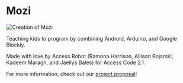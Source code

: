 # Mozi

![Creation of Mozi](https://raw.githubusercontent.com/jaellysbales/access-robot/master/creation-of-mozi.png)

Teaching kids to program by combining Android, Arduino, and Google Blockly.

Made with love by Access Robot (Ramona Harrison, Allison Bojarski, Kadeem Maragh, and Jaellys Bales) for Access Code 2.1.

For more information, check out our [project proposal](https://github.com/jaellysbales/access-robot/blob/master/ProjectProposal.md)!
